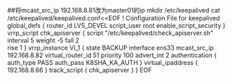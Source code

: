 ##将mcast_src_ip 192.168.8.81改为master01的ip
mkdir /etc/keepalived
cat /etc/keepalived/keepalived.conf<<EOF
! Configuration File for keepalived
global_defs {
    router_id LVS_DEVEL
script_user root
    enable_script_security
}
vrrp_script chk_apiserver {
    script "/etc/keepalived/check_apiserver.sh"
    interval 5
    weight -5
    fall 2  
    rise 1
}
vrrp_instance VI_1 {
    state BACKUP
    interface ens33
    mcast_src_ip 192.168.8.82
    virtual_router_id 51
    priority 100
    advert_int 2
    authentication {
        auth_type PASS
        auth_pass K8SHA_KA_AUTH
    }
    virtual_ipaddress {
        192.168.8.66
    }
    track_script {
       chk_apiserver
    }
}
EOF